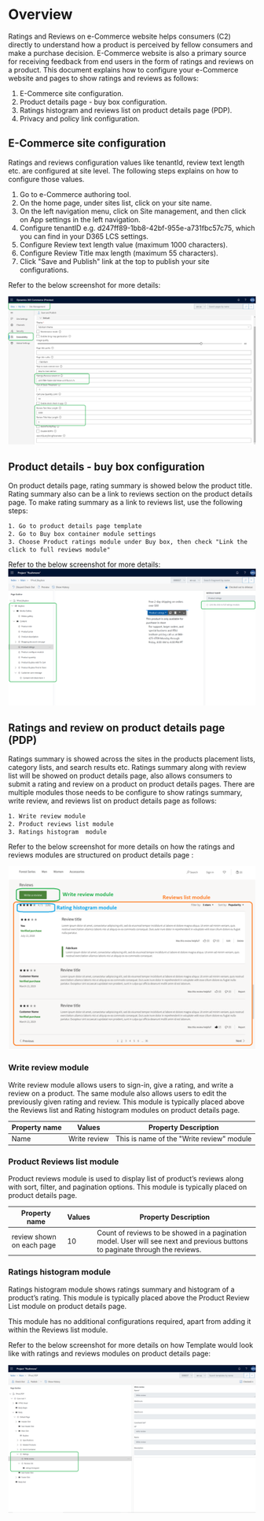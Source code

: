 # Overview
Ratings and Reviews on e-Commerce website helps consumers (C2) directly to understand how a product is perceived by fellow consumers and make a purchase decision. E-Commerce website is also a primary source for receiving feedback from end users in the form of ratings and reviews on a product. This document explains how to configure your e-Commerce website and pages to show ratings and reviews as follows:

1. E-Commerce site configuration.
2. Product details page - buy box configuration.
3. Ratings histogram and reviews list on product details page (PDP). 
4. Privacy and policy link configuration.


## E-Commerce site configuration  

Ratings and reviews configuration values like tenantId, review text length etc. are configured at site level. The following steps explains on how to configure those values. 

1. Go to e-Commerce authoring tool.
2. On the home page, under sites list, click on your site name. 
3. On the left navigation menu, click on Site management, and then click on App settings in the left navigation. 
3. Configure tenantID e.g. d247ff89-1bb8-42bf-955e-a731fbc57c75, which you can find in your D365 LCS settings. 
4. Configure Review text length value (maximum 1000 characters). 
5. Configure Review Title max length (maximum 55 characters). 
6. Click "Save and Publish" link at the top to publish your site configurations. 


Refer to the below screenshot for more details:

![eCommerce site settings - Ratings and Reviews ](media/rnr-eCommerce-site-appsettings.png)





## Product details - buy box configuration  

On product details page, rating summary is showed below the product title. Rating summary also can be a link to reviews section on the product details page. To make rating summary as a link to reviews list, use the following steps:  

	1. Go to product details page template 
	2. Go to Buy box container module settings
	3. Choose Product ratings module under Buy box, then check "Link the click to full reviews module"
	

Refer to the below screenshot for more details:
![eCommerce site settings - Ratings and Reviews ](media/rnr-eCommerce-buy-box-rating-summary.png)

## Ratings and review on product details page (PDP) 

Ratings summary is showed across the sites in the products placement lists, category lists, and search results etc. Ratings summary along with review list will be showed on product details page, also allows consumers to submit a rating and review on a product on product details pages.  There are multiple modules those needs to be configure to show ratings summary, write review, and reviews list on product details page as follows:

	1. Write review module 
	2. Product reviews list module 
	3. Ratings histogram  module 

Refer to the below screenshot for more details on how the ratings and reviews modules are structured on product details page :

![eCommerce site settings - Ratings and Reviews ](media/rnr-eCommerce-pdp-reviews-modules_design.png)

### Write review module 
Write review module allows users to sign-in, give a rating, and write a review on a product. The same module also allows users to edit the previously given rating and review.  This module is typically placed above the Reviews list and Rating histogram modules on product details page.



| Property name     | Values                                                       | Property Description                                         |
| ----------------- | ------------------------------------------------------------ | ------------------------------------------------------------ |
| Name             | Write review                                                   | This is name of the "Write review" module|


### Product Reviews list module 
Product reviews module is used to display list of product’s reviews along with sort, filter, and pagination options. This module is typically placed on product details page.



| Property name     | Values                                                       | Property Description                                         |
| ----------------- | ------------------------------------------------------------ | ------------------------------------------------------------ |
| review shown on each page             | 10                                                   | Count of reviews to be showed in a pagination model. User will see next and previous buttons to paginate through the reviews. |




### Ratings histogram module 
Ratings histogram module shows ratings summary and histogram of a product’s rating. This module is typically placed above the Product Review List module on product details page.

This module has no additional configurations required, apart from adding it within the Reviews list module. 


Refer to the below screenshot for more details on how Template would look like with ratings and reviews modules on product details page:

![eCommerce site settings - Ratings and Reviews ](media/rnr-eCommerce-pdp-reviews-modules.png)

